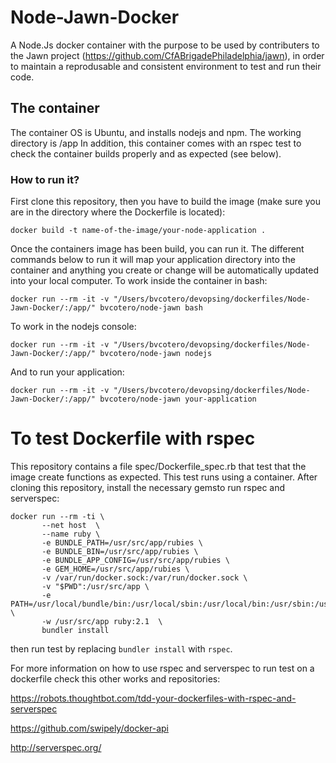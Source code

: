 # Node-Jawn-Docker

A Node.Js docker container with the purpose to be used by contributers to the Jawn project (https://github.com/CfABrigadePhiladelphia/jawn), in order to maintain a reprodusable and consistent environment to test and run their code.

## The container

The container OS is Ubuntu, and installs nodejs and npm. The working directory is /app
In addition, this container comes with an rspec test to check the container builds properly and as expected (see below).

### How to run it?

First clone this repository, then you have to build the image (make sure you are in the directory where the Dockerfile is located):

```docker build -t name-of-the-image/your-node-application .```

Once the containers image has been build, you can run it. The different commands below to run it will map your application directory into the container and anything you create or change will be automatically updated into your local computer.
To work inside the container in bash:

```docker run --rm -it -v "/Users/bvcotero/devopsing/dockerfiles/Node-Jawn-Docker/:/app/" bvcotero/node-jawn bash```

To work in the nodejs console:

```docker run --rm -it -v "/Users/bvcotero/devopsing/dockerfiles/Node-Jawn-Docker/:/app/" bvcotero/node-jawn nodejs```

And to run your application:

```docker run --rm -it -v "/Users/bvcotero/devopsing/dockerfiles/Node-Jawn-Docker/:/app/" bvcotero/node-jawn your-application```


# To test Dockerfile with rspec

This repository contains a file spec/Dockerfile_spec.rb that test that the image create functions as expected.
This test runs using a container.
After cloning this repository, install the necessary gemsto run rspec and serverspec:
```
docker run --rm -ti \
       --net host  \
       --name ruby \
       -e BUNDLE_PATH=/usr/src/app/rubies \
       -e BUNDLE_BIN=/usr/src/app/rubies \
       -e BUNDLE_APP_CONFIG=/usr/src/app/rubies \
       -e GEM_HOME=/usr/src/app/rubies \
       -v /var/run/docker.sock:/var/run/docker.sock \
       -v "$PWD":/usr/src/app \
       -e PATH=/usr/local/bundle/bin:/usr/local/sbin:/usr/local/bin:/usr/sbin:/usr/bin:/sbin:/bin:/usr/src/app:/usr/src/app/rubies \
       -w /usr/src/app ruby:2.1  \
       bundler install
```
then run test by replacing ```bundler install``` with ```rspec```.

For more information on how to use rspec and serverspec to run test on a dockerfile check this other works and repositories:

https://robots.thoughtbot.com/tdd-your-dockerfiles-with-rspec-and-serverspec

https://github.com/swipely/docker-api

http://serverspec.org/




